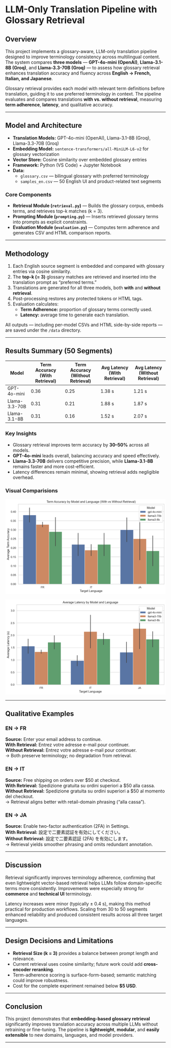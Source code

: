 # **LLM-Only Translation Pipeline with Glossary Retrieval**

## **Overview**

This project implements a glossary-aware, LLM-only translation pipeline designed to improve terminology consistency across multilingual content. The system compares **three models** — **GPT-4o-mini (OpenAI)**, **Llama-3.1-8B (Groq)**, and **Llama-3.3-70B (Groq)** — to assess how glossary retrieval enhances translation accuracy and fluency across **English → French, Italian, and Japanese**.

Glossary retrieval provides each model with relevant term definitions before translation, guiding it to use preferred terminology in context. The pipeline evaluates and compares translations **with vs. without retrieval**, measuring **term adherence**, **latency**, and qualitative accuracy.

---

## **Model and Architecture**

- **Translation Models:** GPT-4o-mini (OpenAI), Llama-3.1-8B (Groq), Llama-3.3-70B (Groq)  
- **Embedding Model:** `sentence-transformers/all-MiniLM-L6-v2` for glossary vectorization  
- **Vector Store:** Cosine similarity over embedded glossary entries  
- **Framework:** Python (VS Code) + Jupyter Notebook  
- **Data:**  
  - `glossary.csv` — bilingual glossary with preferred terminology  
  - `samples_en.csv` — 50 English UI and product-related text segments  

### **Core Components**

- **Retrieval Module (`retrieval.py`)** — Builds the glossary corpus, embeds terms, and retrieves top-k matches (k = 3).  
- **Prompting Module (`prompting.py`)** — Inserts retrieved glossary terms into prompts as explicit constraints.  
- **Evaluation Module (`evaluation.py`)** — Computes term adherence and generates CSV and HTML comparison reports.

---

## **Methodology**

1. Each English source segment is embedded and compared with glossary entries via cosine similarity.  
2. The **top-k (= 3)** glossary matches are retrieved and inserted into the translation prompt as “preferred terms.”  
3. Translations are generated for all three models, both **with** and **without retrieval**.  
4. Post-processing restores any protected tokens or HTML tags.  
5. Evaluation calculates:  
   - **Term Adherence:** proportion of glossary terms correctly used.  
   - **Latency:** average time to generate each translation.  

All outputs — including per-model CSVs and HTML side-by-side reports — are saved under the `/data` directory.

---

## **Results Summary (50 Segments)**

| **Model**     | **Term Accuracy (With Retrieval)** | **Term Accuracy (Without Retrieval)** | **Avg Latency (With Retrieval)** | **Avg Latency (Without Retrieval)** |
|----------------|------------------------------------|---------------------------------------|----------------------------------|-----------------------------------|
| GPT-4o-mini    | 0.36                               | 0.25                                  | 1.38 s                           | 1.21 s                            |
| Llama-3.3-70B  | 0.31                               | 0.21                                  | 1.88 s                           | 1.87 s                            |
| Llama-3.1-8B   | 0.31                               | 0.16                                  | 1.52 s                           | 2.07 s                            |

### **Key Insights**
- Glossary retrieval improves term accuracy by **30–50%** across all models.  
- **GPT-4o-mini** leads overall, balancing accuracy and speed effectively.  
- **Llama-3.3-70B** delivers competitive precision, while **Llama-3.1-8B** remains faster and more cost-efficient.  
- Latency differences remain minimal, showing retrieval adds negligible overhead.

### Visual Comparisions

![Term Accuracy by Model and Language](../data/figures/term_accuracy_by_model_language_20251014_011334.png)

![Average Latency by Model and Language](../data/figures/latency_by_model_language_20251014_011334.png)

---

## **Qualitative Examples**

### **EN → FR**
**Source:** Enter your email address to continue.  
**With Retrieval:** Entrez votre adresse e-mail pour continuer.  
**Without Retrieval:** Entrez votre adresse e-mail pour continuer.  
→ Both preserve terminology; no degradation from retrieval.

### **EN → IT**
**Source:** Free shipping on orders over $50 at checkout.  
**With Retrieval:** Spedizione gratuita su ordini superiori a $50 alla cassa.  
**Without Retrieval:** Spedizione gratuita su ordini superiori a $50 al momento del checkout.  
→ Retrieval aligns better with retail-domain phrasing (“alla cassa”).

### **EN → JA**
**Source:** Enable two-factor authentication (2FA) in Settings.  
**With Retrieval:** 設定で二要素認証を有効にしてください。  
**Without Retrieval:** 設定で二要素認証 (2FA) を有効にします。  
→ Retrieval yields smoother phrasing and omits redundant annotation.

---

## **Discussion**

Retrieval significantly improves terminology adherence, confirming that even lightweight vector-based retrieval helps LLMs follow domain-specific terms more consistently. Improvements were especially strong for **commerce** and **technical UI** terminology.  

Latency increases were minor (typically ± 0.4 s), making this method practical for production workflows. Scaling from 30 to 50 segments enhanced reliability and produced consistent results across all three target languages.

---

## **Design Decisions and Limitations**

- **Retrieval Size (k = 3)** provides a balance between prompt length and relevance.  
- Current retrieval uses cosine similarity; future work could add **cross-encoder reranking**.  
- Term-adherence scoring is surface-form-based; semantic matching could improve robustness.  
- Cost for the complete experiment remained below **$5 USD**.

---

## **Conclusion**

This project demonstrates that **embedding-based glossary retrieval** significantly improves translation accuracy across multiple LLMs without retraining or fine-tuning. The pipeline is **lightweight**, **modular**, and **easily extensible** to new domains, languages, and model providers.  

---
